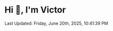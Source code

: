 <h1>Hi 👋, I'm Victor </h1>

<!--RECENT_ACTIVITY:start-->
<!--RECENT_ACTIVITY:end-->

<!--RECENT_ACTIVITY:last_update-->
Last Updated: Friday, June 20th, 2025, 10:41:39 PM
<!--RECENT_ACTIVITY:last_update_end-->
